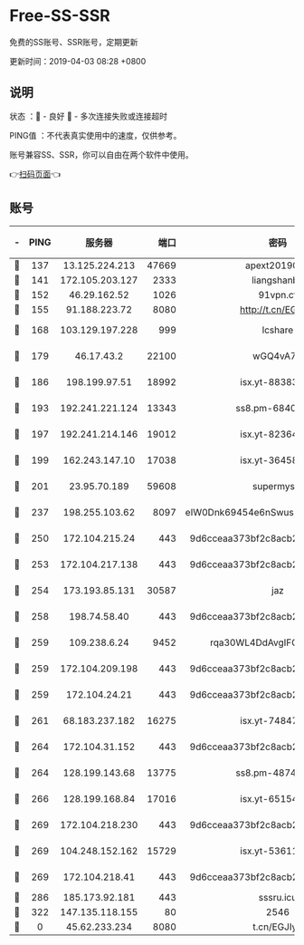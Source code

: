 # Free-SS-SSR

免费的SS账号、SSR账号，定期更新

更新时间：2019-04-03 08:28 +0800

## 说明

状态     ：🙂 - 良好 🙁 - 多次连接失败或连接超时

PING值   ：不代表真实使用中的速度，仅供参考。

账号兼容SS、SSR，你可以自由在两个软件中使用。

👉[扫码页面](https://liesauer.github.io/Free-SS-SSR/)👈

## 账号

|-|PING|服务器|端口|密码|加密方式|区域|
|:----:|:----:|:-----:|-----:|:----:|:----:|:----:|
|🙂|137|13.125.224.213|47669|apext2019001|chacha20|KR|
|🙂|141|172.105.203.127|2333|liangshanbo|chacha20|JP|
|🙂|152|46.29.162.52|1026|91vpn.cf|rc4-md5|RU|
|🙂|155|91.188.223.72|8080|http://t.cn/EGJIyrl|rc4-md5|RU|
|🙂|168|103.129.197.228|999|lcshare|aes-256-cfb|US|
|🙂|179|46.17.43.2|22100|wGQ4vA7D|aes-256-gcm|RU|
|🙂|186|198.199.97.51|18992|isx.yt-88383215|aes-256-cfb|US|
|🙂|193|192.241.221.124|13343|ss8.pm-68405899|aes-256-cfb|US|
|🙂|197|192.241.214.146|19012|isx.yt-82364756|aes-256-cfb|US|
|🙂|199|162.243.147.10|17038|isx.yt-36458631|aes-256-cfb|US|
|🙂|201|23.95.70.189|59608|supermyssr|chacha20-ietf|US|
|🙂|237|198.255.103.62|8097|eIW0Dnk69454e6nSwuspv9DmS201tQ0D|aes-256-cfb|US|
|🙂|250|172.104.215.24|443|9d6cceaa373bf2c8acb22e60b6a58be6|aes-256-cfb|US|
|🙂|253|172.104.217.138|443|9d6cceaa373bf2c8acb22e60b6a58be6|aes-256-cfb|US|
|🙂|254|173.193.85.131|30587|jaz|aes-256-cfb|US|
|🙂|258|198.74.58.40|443|9d6cceaa373bf2c8acb22e60b6a58be6|aes-256-cfb|US|
|🙂|259|109.238.6.24|9452|rqa30WL4DdAvgIFG6Fs3znzTa|aes-256-cfb|FR|
|🙂|259|172.104.209.198|443|9d6cceaa373bf2c8acb22e60b6a58be6|aes-256-cfb|US|
|🙂|259|172.104.24.21|443|9d6cceaa373bf2c8acb22e60b6a58be6|aes-256-cfb|US|
|🙂|261|68.183.237.182|16275|isx.yt-74847944|aes-256-cfb|SG|
|🙂|264|172.104.31.152|443|9d6cceaa373bf2c8acb22e60b6a58be6|aes-256-cfb|US|
|🙂|264|128.199.143.68|13775|ss8.pm-48740881|aes-256-cfb|SG|
|🙂|266|128.199.168.84|17016|isx.yt-65154648|aes-256-cfb|SG|
|🙂|269|172.104.218.230|443|9d6cceaa373bf2c8acb22e60b6a58be6|aes-256-cfb|US|
|🙂|269|104.248.152.162|15729|isx.yt-53611816|aes-256-cfb|SG|
|🙂|269|172.104.218.41|443|9d6cceaa373bf2c8acb22e60b6a58be6|aes-256-cfb|US|
|🙂|286|185.173.92.181|443|sssru.icu|rc4-md5|RU|
|🙂|322|147.135.118.155|80|2546|chacha20|US|
|🙁|0|45.62.233.234|8080|t.cn/EGJIyrl|rc4-md5|CA|
